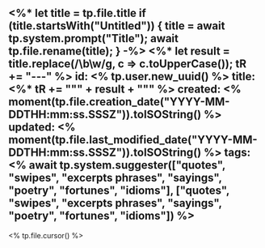 
<%* let title = tp.file.title
  if (title.startsWith("Untitled")) {
    title = await tp.system.prompt("Title");
    await tp.file.rename(title);
  } 
-%>
<%*
  let result = title.replace(/\b\w/g, c => c.toUpperCase());
  tR += "---"
%>
id: <% tp.user.new_uuid() %>
title: <%* tR += "\"" + result + "\"" %>
created: <% moment(tp.file.creation_date("YYYY-MM-DDTHH:mm:ss.SSSZ")).toISOString() %>
updated: <% moment(tp.file.last_modified_date("YYYY-MM-DDTHH:mm:ss.SSSZ")).toISOString() %>
tags: <% await tp.system.suggester(["quotes", "swipes", "excerpts phrases", "sayings", "poetry", "fortunes", "idioms"], ["quotes", "swipes", "excerpts phrases", "sayings", "poetry", "fortunes", "idioms"]) %>
---

<% tp.file.cursor() %>

